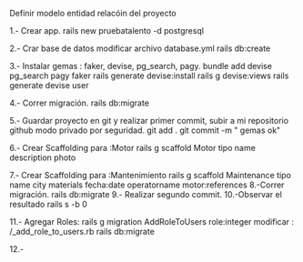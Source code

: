 Definir modelo entidad relacóin del proyecto

1.- Crear app.
rails new pruebatalento -d postgresql

2.- Crar base de datos
 modificar archivo database.yml 
 rails db:create

3.- Instalar gemas : faker, devise, pg_search, pagy.
bundle add devise pg_search pagy faker
rails generate devise:install
rails g devise:views
rails generate devise user

4.- Correr migración.
rails db:migrate

5.- Guardar proyecto en git y realizar primer commit, subir a mi repositorio github modo privado por seguridad.
git add .
git commit -m " gemas ok"

6.-  Crear Scaffolding para :Motor
rails g scaffold Motor tipo name description photo

7.- Crear Scaffolding para :Mantenimiento
rails g scaffold Maintenance tipo name city materials fecha:date operatorname motor:references
8.-Correr migración.
rails db:migrate
9.-  Realizar segundo commit.
10.-Observar el resultado 
rails s -b 0


11.- Agregar Roles:
rails g migration AddRoleToUsers role:integer
modificar : /_add_role_to_users.rb
rails db:migrate


12.- 
